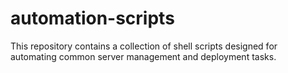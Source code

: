 # automation-scripts
This repository contains a collection of shell scripts designed for automating common server management and deployment tasks.
